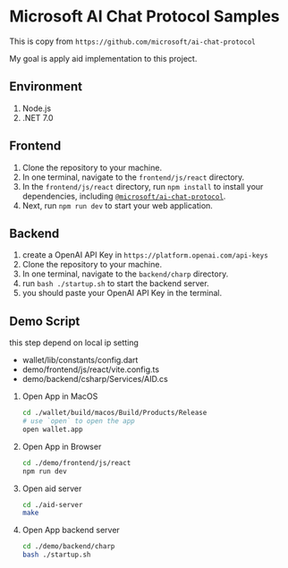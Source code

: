 # Microsoft AI Chat Protocol Samples

This is copy from `https://github.com/microsoft/ai-chat-protocol`

My goal is apply aid implementation to this project.

## Environment

1. Node.js
2. .NET 7.0

## Frontend

1. Clone the repository to your machine.
2. In one terminal, navigate to the `frontend/js/react` directory.
3. In the `frontend/js/react` directory, run `npm install` to install your dependencies, including [`@microsoft/ai-chat-protocol`](https://www.npmjs.com/package/@microsoft/ai-chat-protocol).
4. Next, run `npm run dev` to start your web application.

## Backend

1. create a OpenAI API Key in `https://platform.openai.com/api-keys`
2. Clone the repository to your machine.
3. In one terminal, navigate to the `backend/charp` directory.
4. run `bash ./startup.sh` to start the backend server.
5. you should paste your OpenAI API Key in the terminal.

## Demo Script

this step depend on local ip setting
- wallet/lib/constants/config.dart
- demo/frontend/js/react/vite.config.ts
- demo/backend/csharp/Services/AID.cs

1. Open App in MacOS
    ```bash
    cd ./wallet/build/macos/Build/Products/Release
    # use `open` to open the app
    open wallet.app
    ```
2. Open App in Browser
    ```bash
    cd ./demo/frontend/js/react
    npm run dev
    ```
3. Open aid server
    ```bash
    cd ./aid-server
    make
    ```
4. Open App backend server
    ```bash
    cd ./demo/backend/charp
    bash ./startup.sh
    ```

